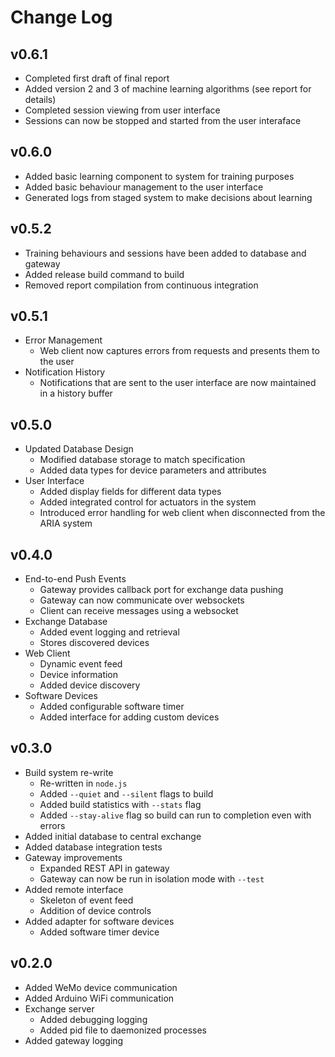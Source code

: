 Change Log
==========

## v0.6.1

- Completed first draft of final report
- Added version 2 and 3 of machine learning algorithms (see report for details)
- Completed session viewing from user interface
- Sessions can now be stopped and started from the user interaface

## v0.6.0

- Added basic learning component to system for training purposes
- Added basic behaviour management to the user interface
- Generated logs from staged system to make decisions about learning

## v0.5.2

- Training behaviours and sessions have been added to database and gateway
- Added release build command to build
- Removed report compilation from continuous integration

## v0.5.1

- Error Management
    - Web client now captures errors from requests and presents them to the user
- Notification History
    - Notifications that are sent to the user interface are now maintained in a history buffer

## v0.5.0

- Updated Database Design
    - Modified database storage to match specification
    - Added data types for device parameters and attributes
- User Interface
    - Added display fields for different data types
    - Added integrated control for actuators in the system
    - Introduced error handling for web client when disconnected from the ARIA system

## v0.4.0

- End-to-end Push Events
    - Gateway provides callback port for exchange data pushing
    - Gateway can now communicate over websockets
    - Client can receive messages using a websocket
- Exchange Database
    - Added event logging and retrieval
    - Stores discovered devices
- Web Client
   - Dynamic event feed
   - Device information
   - Added device discovery
- Software Devices
    - Added configurable software timer
    - Added interface for adding custom devices

## v0.3.0

- Build system re-write
    - Re-written in `node.js`
    - Added `--quiet` and `--silent` flags to build
    - Added build statistics with `--stats` flag
    - Added `--stay-alive` flag so build can run to completion even with errors
- Added initial database to central exchange
- Added database integration tests
- Gateway improvements
    - Expanded REST API in gateway
    - Gateway can now be run in isolation mode with `--test`
- Added remote interface
    - Skeleton of event feed
    - Addition of device controls
- Added adapter for software devices
    - Added software timer device

## v0.2.0

- Added WeMo device communication
- Added Arduino WiFi communication
- Exchange server
    - Added debugging logging
    - Added pid file to daemonized processes
- Added gateway logging
